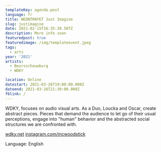 ```yaml
---
templateKey: agenda-post
language: fr
title: WEDNTKNYET Just Imagine
slug: justimagine
date: 2021-02-15T16:35:39.507Z
description: More info soon
featuredpost: true
featuredimage: /img/templateevent.jpeg
tags:
  - arts
year: '2021'
artists:
  - Beursschouwburg
  - WDKY

location: Online
datestart: 2021-03-26T19:00:00.000Z
dateend: 2021-03-26T21:30:00.000Z
fblink: /
---
```





WDKY, focuses on audio visual arts. As a Duo, Loucka and Oscar, create abstract pieces. Pieces that demand the audience to let go of their usual perceptions, engage into  "human" behavior and the abstracted social structures we are confronted with.

[wdky.net](wdky.net)
[instagram.com/mcwoodstick](instagram.com/mcwoodstick)

Language: English
